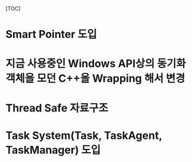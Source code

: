 
[TOC]

# Smart Pointer 도입
# 지금 사용중인 Windows API상의 동기화 객체을 모던 C++을 Wrapping 해서 변경
# Thread Safe 자료구조
# Task System(Task, TaskAgent, TaskManager) 도입

